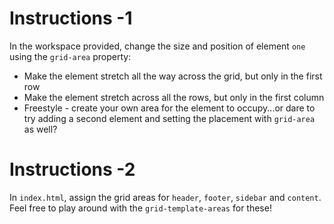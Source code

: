 # Instructions -1

In the workspace provided, change the size and position of element `one` using the `grid-area` property:
- Make the element stretch all the way across the grid, but only in the first row
- Make the element stretch across all the rows, but only in the first column
- Freestyle - create your own area for the element to occupy...or dare to try adding a second element and setting the placement with `grid-area` as well?


# Instructions -2
In `index.html`, assign the grid areas for `header`, `footer`, `sidebar` and `content`. Feel free to play around with the `grid-template-areas` for these!